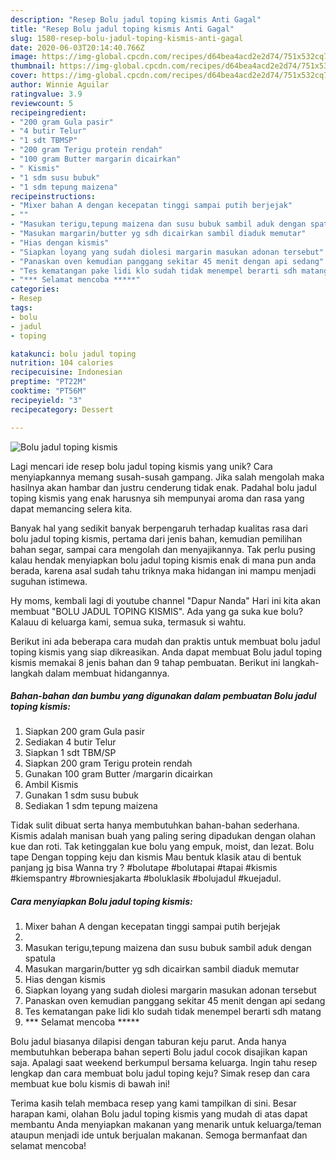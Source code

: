 ```yaml
---
description: "Resep Bolu jadul toping kismis Anti Gagal"
title: "Resep Bolu jadul toping kismis Anti Gagal"
slug: 1580-resep-bolu-jadul-toping-kismis-anti-gagal
date: 2020-06-03T20:14:40.766Z
image: https://img-global.cpcdn.com/recipes/d64bea4acd2e2d74/751x532cq70/bolu-jadul-toping-kismis-foto-resep-utama.jpg
thumbnail: https://img-global.cpcdn.com/recipes/d64bea4acd2e2d74/751x532cq70/bolu-jadul-toping-kismis-foto-resep-utama.jpg
cover: https://img-global.cpcdn.com/recipes/d64bea4acd2e2d74/751x532cq70/bolu-jadul-toping-kismis-foto-resep-utama.jpg
author: Winnie Aguilar
ratingvalue: 3.9
reviewcount: 5
recipeingredient:
- "200 gram Gula pasir"
- "4 butir Telur"
- "1 sdt TBMSP"
- "200 gram Terigu protein rendah"
- "100 gram Butter margarin dicairkan"
- " Kismis"
- "1 sdm susu bubuk"
- "1 sdm tepung maizena"
recipeinstructions:
- "Mixer bahan A dengan kecepatan tinggi sampai putih berjejak"
- ""
- "Masukan terigu,tepung maizena dan susu bubuk sambil aduk dengan spatula"
- "Masukan margarin/butter yg sdh dicairkan sambil diaduk memutar"
- "Hias dengan kismis"
- "Siapkan loyang yang sudah diolesi margarin masukan adonan tersebut"
- "Panaskan oven kemudian panggang sekitar 45 menit dengan api sedang"
- "Tes kematangan pake lidi klo sudah tidak menempel berarti sdh matang"
- "*** Selamat mencoba *****"
categories:
- Resep
tags:
- bolu
- jadul
- toping

katakunci: bolu jadul toping 
nutrition: 104 calories
recipecuisine: Indonesian
preptime: "PT22M"
cooktime: "PT56M"
recipeyield: "3"
recipecategory: Dessert

---
```



![Bolu jadul toping kismis](https://img-global.cpcdn.com/recipes/d64bea4acd2e2d74/751x532cq70/bolu-jadul-toping-kismis-foto-resep-utama.jpg)

Lagi mencari ide resep bolu jadul toping kismis yang unik? Cara menyiapkannya memang susah-susah gampang. Jika salah mengolah maka hasilnya akan hambar dan justru cenderung tidak enak. Padahal bolu jadul toping kismis yang enak harusnya sih mempunyai aroma dan rasa yang dapat memancing selera kita.

Banyak hal yang sedikit banyak berpengaruh terhadap kualitas rasa dari bolu jadul toping kismis, pertama dari jenis bahan, kemudian pemilihan bahan segar, sampai cara mengolah dan menyajikannya. Tak perlu pusing kalau hendak menyiapkan bolu jadul toping kismis enak di mana pun anda berada, karena asal sudah tahu triknya maka hidangan ini mampu menjadi suguhan istimewa.

Hy moms, kembali lagi di youtube channel &#34;Dapur Nanda&#34; Hari ini kita akan membuat &#34;BOLU JADUL TOPING KISMIS&#34;. Ada yang ga suka kue bolu? Kalauu di keluarga kami, semua suka, termasuk si wahtu.


Berikut ini ada beberapa cara mudah dan praktis untuk membuat bolu jadul toping kismis yang siap dikreasikan. Anda dapat membuat Bolu jadul toping kismis memakai 8 jenis bahan dan 9 tahap pembuatan. Berikut ini langkah-langkah dalam membuat hidangannya.

<!--inarticleads1-->

##### Bahan-bahan dan bumbu yang digunakan dalam pembuatan Bolu jadul toping kismis:

1. Siapkan 200 gram Gula pasir
1. Sediakan 4 butir Telur
1. Siapkan 1 sdt TBM/SP
1. Siapkan 200 gram Terigu protein rendah
1. Gunakan 100 gram Butter /margarin dicairkan
1. Ambil  Kismis
1. Gunakan 1 sdm susu bubuk
1. Sediakan 1 sdm tepung maizena


Tidak sulit dibuat serta hanya membutuhkan bahan-bahan sederhana. Kismis adalah manisan buah yang paling sering dipadukan dengan olahan kue dan roti. Tak ketinggalan kue bolu yang empuk, moist, dan lezat. Bolu tape Dengan topping keju dan kismis Mau bentuk klasik atau di bentuk panjang jg bisa Wanna try ? #bolutape #bolutapai #tapai #kismis #kiemspantry #browniesjakarta #boluklasik #bolujadul #kuejadul. 

<!--inarticleads2-->

##### Cara menyiapkan Bolu jadul toping kismis:

1. Mixer bahan A dengan kecepatan tinggi sampai putih berjejak
1. 
1. Masukan terigu,tepung maizena dan susu bubuk sambil aduk dengan spatula
1. Masukan margarin/butter yg sdh dicairkan sambil diaduk memutar
1. Hias dengan kismis
1. Siapkan loyang yang sudah diolesi margarin masukan adonan tersebut
1. Panaskan oven kemudian panggang sekitar 45 menit dengan api sedang
1. Tes kematangan pake lidi klo sudah tidak menempel berarti sdh matang
1. *** Selamat mencoba *****


Bolu jadul biasanya dilapisi dengan taburan keju parut. Anda hanya membutuhkan beberapa bahan seperti Bolu jadul cocok disajikan kapan saja. Apalagi saat weekend berkumpul bersama keluarga. Ingin tahu resep lengkap dan cara membuat bolu jadul toping keju? Simak resep dan cara membuat kue bolu kismis di bawah ini! 

Terima kasih telah membaca resep yang kami tampilkan di sini. Besar harapan kami, olahan Bolu jadul toping kismis yang mudah di atas dapat membantu Anda menyiapkan makanan yang menarik untuk keluarga/teman ataupun menjadi ide untuk berjualan makanan. Semoga bermanfaat dan selamat mencoba!
